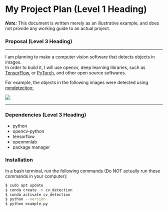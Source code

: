 # My Project Plan (Level 1 Heading)
***Note:*** This document is written merely as an illustrative example, and does not provide
any working guide to an actual project.

### Proposal (Level 3 Heading)
---
I am planning to make a computer vision software that detects objects in images.<br>
In order to build it, I will use opencv, deep learning libraries, such as [TensorFlow](https://www.tensorflow.org/?hl=ko), or [PyTorch](https://pytorch.org), and other open source softwares.

For example, the objects in the following images were detected using [mmdetection:](https://github.com/open-mmlab/mmdetection)

![](https://user-images.githubusercontent.com/12907710/137271636-56ba1cd2-b110-4812-8221-b4c120320aa9.png)

---
### Dependencies (Level 3 Heading)
- python
- opencv-python
- tensorflow
- openmmlab
- package manager

### Installation
In a bash terminal, run the following commands (Do NOT actually run these commands in your computer):
```sh
$ sudo apt update
$ conda create -n cv_detection
$ conda activate cv_detection
$ python --version
$ python example.py

